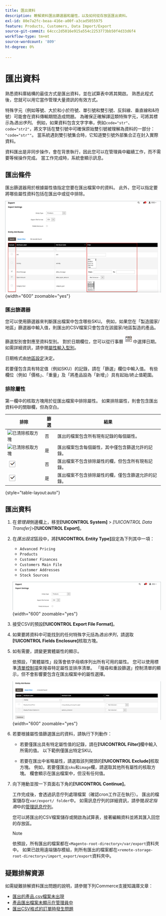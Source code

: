 ```yaml
---
title: 匯出資料
description: 瞭解資料匯出篩選器和屬性，以及如何從存放區匯出資料。
exl-id: 80e7a2fc-beaa-416e-a00f-a3cad5055975
feature: Products, Customers, Data Import/Export
source-git-commit: 64ccc2d5016e915a554c2253773bb50f4d33d6f4
workflow-type: tm+mt
source-wordcount: '809'
ht-degree: 0%

---
```


# 匯出資料

熟悉資料庫結構的最佳方式是匯出資料，並在試算表中將其開啟。 熟悉此程式後，您就可以用它當作管理大量資訊的有效方式。

特殊字元（例如等號、大於和小於符號、單引號和雙引號、反斜線、垂直線和&amp;符號）可能會在資料傳輸期間造成問題。 為確保正確解譯這類特殊字元，可將其標示為&#x200B;_逸出序列_。 例如，如果資料包含文字字串，例如`code="str"`、`code="str2"`，將文字括在雙引號中可確保原始雙引號被理解為資料的一部分： `"code="str""`。 當系統遇到雙引號集合時，它知道雙引號外部集合正在封入實際資料。

資料匯出是非同步操作，會在背景執行，因此您可以在管理員中繼續工作，而不需要等候操作完成。 當工作完成時，系統會顯示訊息。

## 匯出條件

匯出篩選器用於根據屬性值指定您要在匯出檔案中的資料。 此外，您可以指定要將哪些屬性資料包括在匯出中或從中排除。

![資料匯出條件](./assets/data-export-entity-attributes-exclude.png){width="600" zoomable="yes"}

### 匯出篩選器

您可以使用篩選器來判斷匯出檔案中包含哪些SKU。 例如，如果您在「製造國家/地區」篩選器中輸入值，則匯出的CSV檔案只會包含在該國家/地區製造的產品。

篩選型別會對應至資料型別。 對於日期欄位，您可以從行事曆![行事曆圖示](../assets/icon-calendar.png)中選擇日期。 如需詳細資訊，請參閱[屬性輸入型別](../catalog/attributes-input-types.md)。

日期格式由[地區設定](../getting-started/store-details.md#locale-options)決定。

若要僅包含具有特定值（例如SKU）的記錄，請在「篩選」欄位中輸入值。 有些欄位（例如「價格」、「重量」及「將產品設為「新增」）具有起始/終止值範圍。

### 排除屬性

第一欄中的核取方塊用於從匯出檔案中排除屬性。 如果排除屬性，則會包含匯出資料中的關聯欄，但為空白。

| 排除 | 篩選 | 結果 |
|--- |--- |--- |
| ![已清除核取方塊](../assets/checkbox-clear.png) | 否 | 匯出的檔案包含所有現有記錄的每個屬性。 |
| ![已清除核取方塊](../assets/checkbox-clear.png) | 是 | 匯出檔案包含每個屬性，其中僅包含篩選允許的記錄。 |
| ![已選取核取方塊](../assets/checkbox-selected.png) | 否 | 匯出檔案不包含排除屬性的欄，但包含所有現有記錄。 |
| ![已選取核取方塊](../assets/checkbox-selected.png) | 是 | 匯出檔案不包含排除屬性的欄，僅包含篩選允許的記錄。 |

{style="table-layout:auto"}

## 匯出資料

1. 在&#x200B;_管理員_&#x200B;側邊欄上，移至&#x200B;**[!UICONTROL System]** > _[!UICONTROL Data Transfer]_>**[!UICONTROL Export]**。

1. 在&#x200B;_匯出設定_&#x200B;區段中，將&#x200B;**[!UICONTROL Entity Type]**&#x200B;設定為下列其中一項：

   - `Advanced Pricing`
   - `Products`
   - `Customer Finances`
   - `Customers Main File`
   - `Customer Addresses`
   - `Stock Sources`

   ![資料匯出設定](./assets/data-export-settings.png){width="600" zoomable="yes"}

1. 接受CSV的預設&#x200B;**[!UICONTROL Export File Format]**。

1. 如果要將資料中可能找到的任何特殊字元括為&#x200B;_逸出序列_，請選取&#x200B;**[!UICONTROL Fields Enclosure]**&#x200B;核取方塊。

1. 如有需要，請變更實體屬性的顯示。

   依預設，「實體屬性」段落會依字母順序列出所有可用的屬性。 您可以使用標準[清單控制項](../getting-started/admin-grid-controls.md)來搜尋特定屬性並排序清單。 「搜尋和重設篩選」控制清單的顯示，但不會影響要包含在匯出檔案中的屬性選擇。

   ![資料匯出篩選的實體屬性](./assets/data-export-filter-entity-attributes.png){width="600" zoomable="yes"}

1. 若要根據屬性值篩選匯出的資料，請執行下列動作：

   - 若要僅匯出具有特定屬性值的記錄，請在&#x200B;**[!UICONTROL Filter]**&#x200B;欄中輸入所需的值。 以下範例僅匯出特定SKU。

   - 若要在匯出中省略屬性，請選取該列開頭的&#x200B;**[!UICONTROL Exclude]**&#x200B;核取方塊。 例如，若要僅匯出`sku`和`image`欄，請選取其他所有屬性的核取方塊。 欄會顯示在匯出檔案中，但沒有任何值。

1. 向下捲動並按一下頁面右下角的&#x200B;**[!UICONTROL Continue]**。

   工作完成後，會透過訊息佇列處理檔案（確認cron工作正在執行）。 匯出的檔案儲存在`var/export/ folder`中。 如需訊息佇列的詳細資訊，請參閱&#x200B;_設定指南_&#x200B;中的[管理訊息佇列](https://experienceleague.adobe.com/docs/commerce-operations/configuration-guide/message-queues/manage-message-queues.html)。

   您可以將匯出的CSV檔案儲存或開啟為試算表，接著編輯資料並將其匯入回您的存放區。

   >[!NOTE]
   >
   >依預設，所有匯出的檔案都在`<Magento-root-directory>/var/export`資料夾中。 如果已啟用遠端儲存模組，則所有匯出的檔案都在`<remote-storage-root-directory>/import_export/export`資料夾中。

## 疑難排解資源

如需疑難排解資料匯出問題的說明，請參閱下列Commerce支援知識庫文章：

- [匯出的產品.csv檔案未出現](https://experienceleague.adobe.com/docs/commerce-knowledge-base/kb/troubleshooting/miscellaneous/exported-products-.csv-file-does-not-appear.html)
- [產品匯出檔案未顯示在管理員中](https://experienceleague.adobe.com/docs/commerce-knowledge-base/kb/support-tools/patches/v1-0-9/mdva-31168-magento-patch-product-export-file-does-not-show-in-admin.html)
- [匯出CSV格式的訂單時發生問題](https://experienceleague.adobe.com/docs/commerce-knowledge-base/kb/support-tools/patches/v1-0-8/mdva-31242-magento-patch-issue-in-exporting-orders-in-csv-format.html)
